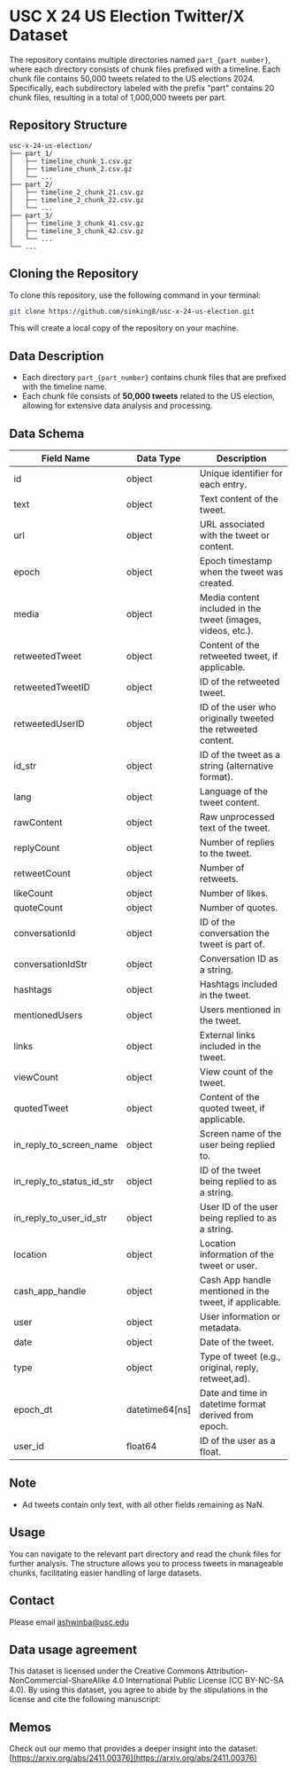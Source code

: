 # USC X 24 US Election Twitter/X Dataset
The repository contains multiple directories named `part_{part_number}`, where each directory consists of chunk files prefixed with a timeline. Each chunk file contains 50,000 tweets related to the US elections 2024. Specifically, each subdirectory labeled with the prefix "part" contains 20 chunk files, resulting in a total of 1,000,000 tweets per part.
## Repository Structure

```
usc-x-24-us-election/
├── part_1/
│   ├── timeline_chunk_1.csv.gz
│   ├── timeline_chunk_2.csv.gz
│   └── ...
├── part_2/
│   ├── timeline_2_chunk_21.csv.gz
│   ├── timeline_2_chunk_22.csv.gz
│   └── ...
├── part_3/
│   ├── timeline_3_chunk_41.csv.gz
│   ├── timeline_3_chunk_42.csv.gz
│   └── ...
└── ...
```

## Cloning the Repository

To clone this repository, use the following command in your terminal:

```bash
git clone https://github.com/sinking8/usc-x-24-us-election.git
```

This will create a local copy of the repository on your machine.

## Data Description

- Each directory `part_{part_number}` contains chunk files that are prefixed with the timeline name.
- Each chunk file consists of **50,000 tweets** related to the US election, allowing for extensive data analysis and processing.

## Data Schema

| **Field Name**                  | **Data Type**          | **Description**                                                     |
|----------------------------------|-----------------------|---------------------------------------------------------------------|
| id                               | object                | Unique identifier for each entry.                                   |
| text                             | object                | Text content of the tweet.                                         |
| url                              | object                | URL associated with the tweet or content.                         |
| epoch                            | object                | Epoch timestamp when the tweet was created.                       |
| media                            | object                | Media content included in the tweet (images, videos, etc.).      |
| retweetedTweet                   | object                | Content of the retweeted tweet, if applicable.                    |
| retweetedTweetID                 | object                | ID of the retweeted tweet.                                         |
| retweetedUserID                  | object                | ID of the user who originally tweeted the retweeted content.      |
| id_str                           | object                | ID of the tweet as a string (alternative format).                 |
| lang                             | object                | Language of the tweet content.                                     |
| rawContent                       | object                | Raw unprocessed text of the tweet.                                 |
| replyCount                       | object                | Number of replies to the tweet.                                    |
| retweetCount                     | object                | Number of retweets.                                               |
| likeCount                        | object                | Number of likes.                                                  |
| quoteCount                       | object                | Number of quotes.                                                 |
| conversationId                   | object                | ID of the conversation the tweet is part of.                      |
| conversationIdStr                | object                | Conversation ID as a string.                                      |
| hashtags                         | object                | Hashtags included in the tweet.                                   |
| mentionedUsers                   | object                | Users mentioned in the tweet.                                     |
| links                            | object                | External links included in the tweet.                             |
| viewCount                        | object                | View count of the tweet.                                          |
| quotedTweet                      | object                | Content of the quoted tweet, if applicable.                       |
| in_reply_to_screen_name          | object                | Screen name of the user being replied to.                         |
| in_reply_to_status_id_str        | object                | ID of the tweet being replied to as a string.                     |
| in_reply_to_user_id_str          | object                | User ID of the user being replied to as a string.                 |
| location                         | object                | Location information of the tweet or user.                       |
| cash_app_handle                  | object                | Cash App handle mentioned in the tweet, if applicable.           |
| user                             | object                | User information or metadata.                                     |
| date                             | object                | Date of the tweet.                                                |
| type                            | object                | Type of tweet (e.g., original, reply, retweet,ad).                 |
| epoch_dt                        | datetime64[ns]       | Date and time in datetime format derived from epoch.              |
| user_id                         | float64              | ID of the user as a float.                                       |

## Note
- Ad tweets contain only text, with all other fields remaining as NaN.

## Usage

You can navigate to the relevant part directory and read the chunk files for further analysis. The structure allows you to process tweets in manageable chunks, facilitating easier handling of large datasets.

## Contact 
Please email ashwinba@usc.edu

## Data usage agreement
This dataset is licensed under the Creative Commons Attribution-NonCommercial-ShareAlike 4.0 International Public License (CC BY-NC-SA 4.0). By using this dataset, you agree to abide by the stipulations in the license and cite the following manuscript:

## Memos
Check out our memo that provides a deeper insight into the dataset: [https://arxiv.org/abs/2411.00376](https://arxiv.org/abs/2411.00376)
